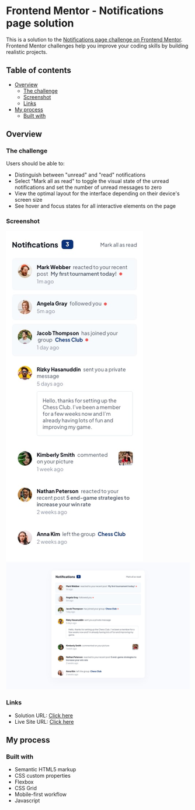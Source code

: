 # Frontend Mentor - Notifications page solution

This is a solution to the [Notifications page challenge on Frontend Mentor](https://www.frontendmentor.io/challenges/notifications-page-DqK5QAmKbC). Frontend Mentor challenges help you improve your coding skills by building realistic projects.

## Table of contents

- [Overview](#overview)
  - [The challenge](#the-challenge)
  - [Screenshot](#screenshot)
  - [Links](#links)
- [My process](#my-process)
  - [Built with](#built-with)

## Overview

### The challenge

Users should be able to:

- Distinguish between "unread" and "read" notifications
- Select "Mark all as read" to toggle the visual state of the unread notifications and set the number of unread messages to zero
- View the optimal layout for the interface depending on their device's screen size
- See hover and focus states for all interactive elements on the page

### Screenshot

![](./design/mobile-design.jpg)
![](./design/desktop-design.jpg)

### Links

- Solution URL: [Click here](https://www.frontendmentor.io/solutions/notifications-page-Ac3xmaJ4-o)
- Live Site URL: [Click here](https://israeljrx.github.io/notfications-page-main/)

## My process

### Built with

- Semantic HTML5 markup
- CSS custom properties
- Flexbox
- CSS Grid
- Mobile-first workflow
- Javascript
